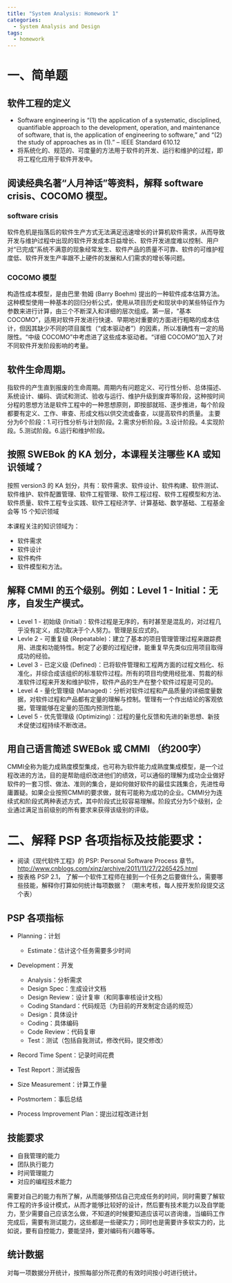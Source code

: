```yaml
---
title: "System Analysis: Homework 1"
categories:
  - System Analysis and Design
tags:
  - homework
---
```


# 一、简单题

## 软件工程的定义

- Software engineering is “(1) the application of a systematic, disciplined, quantifiable approach to the development, operation, and maintenance of software, that is, the application of engineering to software,” and “(2) the study of approaches as in (1).” – IEEE Standard 610.12
- 将系统化的、规范的、可度量的方法用于软件的开发、运行和维护的过程，即将工程化应用于软件开发中。

## 阅读经典名著“人月神话”等资料，解释 software crisis、COCOMO 模型。

### software crisis

软件危机是指落后的软件生产方式无法满足迅速增长的计算机软件需求，从而导致开发与维护过程中出现的软件开发成本日益增长、软件开发进度难以控制、用户对“已完成”系统不满意的现象经常发生、软件产品的质量不可靠、软件的可维护程度低、软件开发生产率跟不上硬件的发展和人们需求的增长等问题。

### COCOMO 模型

构造性成本模型，是由巴里·勃姆 (Barry Boehm) 提出的一种软件成本估算方法。这种模型使用一种基本的回归分析公式，使用从项目历史和现状中的某些特征作为参数来进行计算，由三个不断深入和详细的层次组成。第一层，“基本 COCOMO”，适用对软件开发进行快速、早期地对重要的方面进行粗略的成本估计，但因其缺少不同的项目属性（“成本驱动者”）的因素，所以准确性有一定的局限性。“中级 COCOMO”中考虑进了这些成本驱动者。“详细 COCOMO”加入了对不同软件开发阶段影响的考量。

## 软件生命周期。

指软件的产生直到报废的生命周期。周期内有问题定义、可行性分析、总体描述、系统设计、编码、调试和测试、验收与运行、维护升级到废弃等阶段，这种按时间分程的思想方法是软件工程中的一种思想原则，即按部就班、逐步推进，每个阶段都要有定义、工作、审查、形成文档以供交流或备查，以提高软件的质量。 
主要分为6个阶段：1.可行性分析与计划阶段。2.需求分析阶段。3.设计阶段。4.实现阶段。5.测试阶段。6.运行和维护阶段。

## 按照 SWEBok 的 KA 划分，本课程关注哪些 KA 或知识领域？

按照 version3 的 KA 划分，共有：软件需求、软件设计、软件构建、软件测试、软件维护、软件配置管理、软件工程管理、软件工程过程、软件工程模型和方法、软件质量、软件工程专业实践、软件工程经济学、计算基础、数学基础、工程基金会等 15 个知识领域

本课程关注的知识领域为：

* 软件需求
* 软件设计
* 软件构件
* 软件模型和方法。

## 解释 CMMI 的五个级别。例如：Level 1 - Initial：无序，自发生产模式。

- Level 1 - 初始级 (Initial)：软件过程是无序的，有时甚至是混乱的，对过程几乎没有定义，成功取决于个人努力。管理是反应式的。
- Levle 2 - 可重复级 (Repeatable)：建立了基本的项目管理管理过程来跟踪费用、进度和功能特性。制定了必要的过程纪律，能重复早先类似应用项目取得成功的经验。
- Level 3 - 已定义级 (Defined)：已将软件管理和工程两方面的过程文档化、标准化，并综合成该组织的标准软件过程。所有的项目均使用经批准、剪裁的标准软件过程来开发和维护软件，软件产品的生产在整个软件过程是可见的。
- Level 4 - 量化管理级 (Managed)：分析对软件过程和产品质量的详细度量数据，对软件过程和产品都有定量的理解与控制。管理有一个作出结论的客观依据，管理能够在定量的范围内预测性能。
- Level 5 - 优先管理级 (Optimizing)：过程的量化反馈和先进的新思想、新技术促使过程持续不断改进。

## 用自己语言简述 SWEBok 或 CMMI （约200字）

CMMI全称为能力成熟度模型集成，也可称为软件能力成熟度集成模型，是一个过程改进的方法，目的是帮助组织改进他们的绩效，可以通俗的理解为成功企业做好软件的一套习惯、做法、准则的集合，是如何做好软件的最佳实践集合，先进性毋庸置疑。如果企业按照CMMI的要求做，就有可能称为成功的企业。CMMI分为连续式和阶段式两种表述方式，其中阶段式比较容易理解。阶段式分为5个级别，企业通过满足当前级别的所有要求来获得该级别的评级。

# 二、解释 PSP 各项指标及技能要求：

* 阅读《现代软件工程》的 PSP: Personal Software Process 章节。 <http://www.cnblogs.com/xinz/archive/2011/11/27/2265425.html>
* 按表格 PSP 2.1， 了解一个软件工程师在接到一个任务之后要做什么，需要哪些技能，解释你打算如何统计每项数据？ （期末考核，每人按开发阶段提交这个表）

## PSP 各项指标

- Planning：计划
  - Estimate：估计这个任务需要多少时间


- Development：开发
  - Analysis：分析需求
  - Design Spec：生成设计文档
  - Design Review：设计复审（和同事审核设计文档）
  - Coding Standard：代码规范（为目前的开发制定合适的规范）
  - Design：具体设计
  - Coding：具体编码
  - Code Review：代码复审
  - Test：测试（包括自我测试，修改代码，提交修改）
- Record Time Spent：记录时间花费
- Test Report：测试报告
- Size Measurement：计算工作量
- Postmortem：事后总结
- Process Improvement Plan：提出过程改进计划

## 技能要求

- 自我管理的能力
- 团队执行能力
- 时间管理能力
- 对应的编程技术能力

需要对自己的能力有所了解，从而能够预估自己完成任务的时间，同时需要了解软件工程的许多设计模式，从而才能够比较好的设计，然后要有技术能力以及自学能力，至少需要自己应该怎么做，不知道的时候要知道应该可以咨询谁，当编码工作完成后，需要有测试能力，这些都是一些硬实力；同时也是需要许多软实力的，比如说，要有自控能力，要能坚持，要对编码有兴趣等等。

## 统计数据

对每一项数据分开统计，按照每部分所花费的有效时间按小时进行统计。